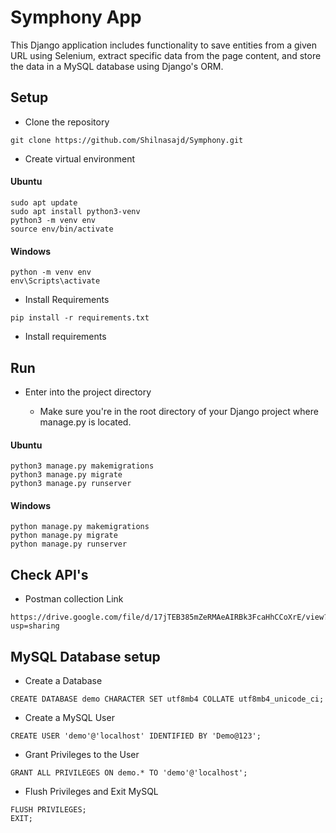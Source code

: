 # Symphony App

This Django application includes functionality to save entities from a given URL using Selenium, extract specific data from the page content, and store the data in a MySQL database using Django's ORM.


## Setup
- Clone the repository
```
git clone https://github.com/Shilnasajd/Symphony.git
```
- Create virtual environment

#### Ubuntu
```
sudo apt update
sudo apt install python3-venv
python3 -m venv env
source env/bin/activate
```
#### Windows
```
python -m venv env
env\Scripts\activate
```
-  Install Requirements
```
pip install -r requirements.txt
```
- Install requirements


## Run

- Enter into the project directory

   - Make sure you're in the root directory of your Django 
project where manage.py is located.

#### Ubuntu
```
python3 manage.py makemigrations
python3 manage.py migrate
python3 manage.py runserver
```
#### Windows
```
python manage.py makemigrations
python manage.py migrate
python manage.py runserver
```

## Check API's

- Postman collection Link
```
https://drive.google.com/file/d/17jTEB385mZeRMAeAIRBk3FcaHhCCoXrE/view?usp=sharing
```
## MySQL Database setup

- Create a Database
```
CREATE DATABASE demo CHARACTER SET utf8mb4 COLLATE utf8mb4_unicode_ci;
```
- Create a MySQL User
```
CREATE USER 'demo'@'localhost' IDENTIFIED BY 'Demo@123';
```

- Grant Privileges to the User
```
GRANT ALL PRIVILEGES ON demo.* TO 'demo'@'localhost';
```
- Flush Privileges and Exit MySQL
```
FLUSH PRIVILEGES;
EXIT;
```
